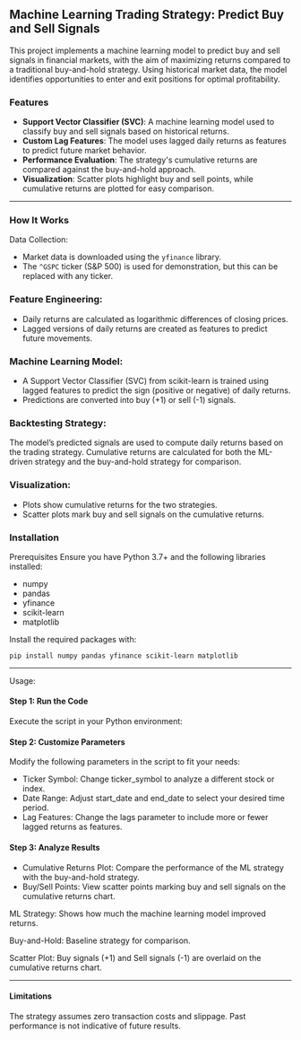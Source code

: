 ## Machine Learning Trading Strategy: Predict Buy and Sell Signals

This project implements a machine learning model to predict buy and sell signals in financial markets, with the aim of maximizing returns compared to a traditional buy-and-hold strategy. Using historical market data, the model identifies opportunities to enter and exit positions for optimal profitability.

### Features
- **Support Vector Classifier (SVC)**: A machine learning model used to classify buy and sell signals based on historical returns.
- **Custom Lag Features**: The model uses lagged daily returns as features to predict future market behavior.
- **Performance Evaluation**: The strategy's cumulative returns are compared against the buy-and-hold approach.
- **Visualization**: Scatter plots highlight buy and sell points, while cumulative returns are plotted for easy comparison.

---

### How It Works

Data Collection:

- Market data is downloaded using the `yfinance` library.
- The `^GSPC` ticker (S&P 500) is used for demonstration, but this can be replaced with any ticker.

### Feature Engineering:

- Daily returns are calculated as logarithmic differences of closing prices.
- Lagged versions of daily returns are created as features to predict future movements.

### Machine Learning Model:

- A Support Vector Classifier (SVC) from scikit-learn is trained using lagged features to predict the sign (positive or negative) of daily returns.
- Predictions are converted into buy (+1) or sell (-1) signals.

### Backtesting Strategy:

The model’s predicted signals are used to compute daily returns based on the trading strategy.
Cumulative returns are calculated for both the ML-driven strategy and the buy-and-hold strategy for comparison.

### Visualization:

- Plots show cumulative returns for the two strategies.
- Scatter plots mark buy and sell signals on the cumulative returns.

### Installation
Prerequisites
Ensure you have Python 3.7+ and the following libraries installed:

- numpy
- pandas
- yfinance
- scikit-learn
- matplotlib

Install the required packages with:

```
pip install numpy pandas yfinance scikit-learn matplotlib
```
---

Usage:

#### Step 1: Run the Code
Execute the script in your Python environment:
#### Step 2: Customize Parameters
Modify the following parameters in the script to fit your needs:

- Ticker Symbol: Change ticker_symbol to analyze a different stock or index.
- Date Range: Adjust start_date and end_date to select your desired time period.
- Lag Features: Change the lags parameter to include more or fewer lagged returns as features.

#### Step 3: Analyze Results
- Cumulative Returns Plot: Compare the performance of the ML strategy with the buy-and-hold strategy.
- Buy/Sell Points: View scatter points marking buy and sell signals on the cumulative returns chart.

ML Strategy: Shows how much the machine learning model improved returns. 

Buy-and-Hold: Baseline strategy for comparison. 

Scatter Plot: Buy signals (+1) and Sell signals (-1) are overlaid on the cumulative returns chart.

---

#### Limitations
The strategy assumes zero transaction costs and slippage.
Past performance is not indicative of future results.
